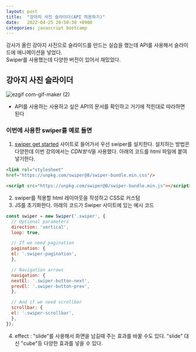 ```yaml
---
layout: post
title:  "강아지 사진 슬라이더(API 적용하기)"
date:   2022-04-25 20:50:30 +0900
categories: javascript bootcamp
---
```


강사가 올린 강아지 사진으로 슬라이드를 만드는 실습을 했는데 API를 사용해서 슬라이드에 애니메이션을 넣었다.  
Swiper를 사용했는데 다양한 버전이 있어서 재밌었다.  

## 강아지 사진 슬라이더
![ezgif com-gif-maker (2)](https://user-images.githubusercontent.com/84063843/165084319-f4ba22aa-d4c5-489f-b690-1601a2503586.gif)

- API를 사용하는 사용하고 싶은 API의 문서를 확인하고 거기에 적힌대로 따라하면 된다
### 이번에 사용한 swiper를 예로 들면
1. [swiper get started](https://swiperjs.com/get-started) 사이트로 들어가서 우선 swiper를 설치한다. 
설치하는 방법은 다양한데 이번 강의에서는 *CDN방식*을 사용했다.
아래의 코드를 html 파일에 붙여넣기한다.
  ```html
  <link rel="stylesheet"
  href="https://unpkg.com/swiper@8/swiper-bundle.min.css"/>

  <script src="https://unpkg.com/swiper@8/swiper-bundle.min.js"></script>
  ```
2. swiper를 적용할 html 레이아웃을 작성하고 CSS로 커스텀
3. JS를 초기화한다. 아래의 코드가 Swiper 사이트에 있는 예시 코드
```js
const swiper = new Swiper('.swiper', {
  // Optional parameters
  direction: 'vertical', 
  loop: true,

  // If we need pagination
  pagination: {
  el: '.swiper-pagination',
  },

  // Navigation arrows
  navigation: {
  nextEl: '.swiper-button-next',
  prevEl: '.swiper-button-prev',
  },

  // And if we need scrollbar
  scrollbar: {
  el: '.swiper-scrollbar',
  },
});
```
4. effect : "slide"를 사용해서 화면을 넘길때 주는 효과를 바꿀 수도 있다. "slide" 대신 "cube"등 다양한 효과를 넣을 수 있다.
